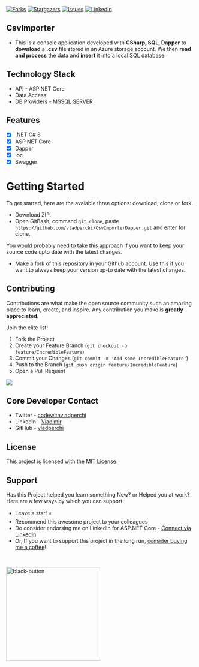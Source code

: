 <!--[![Build Status][Build-shield]][Build-url]-->

[![Forks][forks-shield]][forks-url]
[![Stargazers][stars-shield]][stars-url]
[![Issues][issues-shield]][issues-url]
[![LinkedIn][linkedin-shield]][linkedin-url]

<!--[![MIT License][license-shield]][license-url]-->

## CsvImporter

- This is a console application developed with **CSharp, SQL, Dapper** to **download** a **.csv** file stored in an Azure storage account. We then **read and process** the data and **insert** it into a local SQL database.

## Technology Stack

- API - ASP.NET Core
- Data Access
- DB Providers - MSSQL SERVER

## Features

- [x] .NET C# 8
- [x] ASP.NET Core
- [x] Dapper
- [x] Ioc
- [x] Swagger

# Getting Started

To get started, here are the avaiable three options: download, clone or fork.

- Download ZIP.
- Open GitBash, command `git clone`, paste `https://github.com/vladperchi/CsvImporterDapper.git` and enter for clone.

You would probably need to take this approach if you want to keep your source code upto date with the latest changes.

- Make a fork of this repository in your Github account. Use this if you want to always keep your version up-to date with the latest changes.

## Contributing

Contributions are what make the open source community such an amazing place to learn, create, and inspire. Any contribution you make is **greatly appreciated**.

Join the elite list!

1. Fork the Project
2. Create your Feature Branch (`git checkout -b feature/IncredibleFeature`)
3. Commit your Changes (`git commit -m 'Add some IncredibleFeature'`)
4. Push to the Branch (`git push origin feature/IncredibleFeature`)
5. Open a Pull Request

<a href="https://github.com/vladperchi/CsvImporter/graphs/contributors">
  <img src="https://contrib.rocks/image?repo=vladperchi/CsvImporter" />
</a>

## Core Developer Contact

- Twitter - [codewithvladperchi][twitter-url]
- Linkedin - [Vladimir][linkedin-url]
- GitHub - [vladperchi][github-url]

## License

This project is licensed with the [MIT License][license-url].

## Support

Has this Project helped you learn something New? or Helped you at work?
Here are a few ways by which you can support.

- Leave a star! :star:
- Recommend this awesome project to your colleagues
- Do consider endorsing me on LinkedIn for ASP.NET Core - [Connect via LinkedIn][linkedin-url]
- Or, If you want to support this project in the long run, [consider buying me a coffee][buymeacoffee-url]!

<br />

<a href="https://www.buymeacoffee.com/codewithvlad"><img width="250" alt="black-button" src="https://user-images.githubusercontent.com/31455818/138557309-27587d91-7b82-4cab-96bb-90f4f4e600f1.png" ></a>

[build-shield]: https://img.shields.io/endpoint.svg?url=https%3A%2F%2Factions-badge.atrox.dev%2Fvladperchi%2FCsvImporter%2Fbadge&style=flat-square
[build-url]: https://github.com/vladperchi/CsvImporter/actions
[forks-shield]: https://img.shields.io/github/forks/vladperchi/CsvImporter?style=flat-square
[forks-url]: https://github.com/vladperchi/CsvImporter/network/members
[stars-shield]: https://img.shields.io/github/stars/vladperchi/CsvImporter.svg?style=flat-square
[stars-url]: https://img.shields.io/github/stars/vladperchi/CsvImporter?style=flat-square
[issues-shield]: https://img.shields.io/github/issues/vladperchi/CsvImporter?style=flat-square
[issues-url]: https://github.com/vladperchi/CsvImporter/issues
[license-shield]: https://img.shields.io/github/license/vladperchi/CsvImporter?style=flat-square
[license-url]: https://github.com/vladperchi/CsvImporter/blob/master/LICENSE.md
[linkedin-shield]: https://img.shields.io/badge/-LinkedIn-black.svg?style=flat-square&logo=linkedin&colorB=555
[linkedin-url]: https://www.linkedin.com/in/vladperchi/
[github-url]: https://github.com/vladperchi/
[blog-url]: https://www.codewithvladperchi.com
[facebook-url]: https://www.facebook.com/codewithvladperchi
[twitter-url]: https://www.twitter.com/codewithvlad
[buymeacoffee-url]: https://www.buymeacoffee.com/codewithvlad
